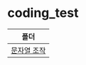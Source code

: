 # coding_test

|폴더|
|:---:|
|[문자열 조작](https://github.com/hyanghoa/coding_test/tree/main/%EB%AC%B8%EC%9E%90%EC%97%B4%20%EC%A1%B0%EC%9E%91)|